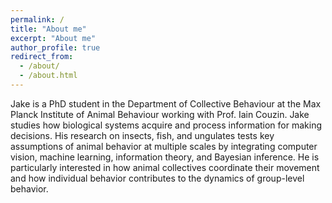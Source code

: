 ```yaml
---
permalink: /
title: "About me"
excerpt: "About me"
author_profile: true
redirect_from: 
  - /about/
  - /about.html
---
```


Jake is a PhD student in the Department of Collective Behaviour at the Max Planck Institute of Animal Behaviour working with Prof. Iain Couzin. Jake studies how biological systems acquire and process information for making decisions. His research on insects, fish, and ungulates tests key assumptions of animal behavior at multiple scales by integrating computer vision, machine learning, information theory, and Bayesian inference. He is particularly interested in how animal collectives coordinate their movement and how individual behavior contributes to the dynamics of group-level behavior.



